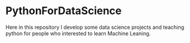# PythonForDataScience
Here in this repository I develop some data science projects and teaching python for people who interested to learn Machine Leaning.
